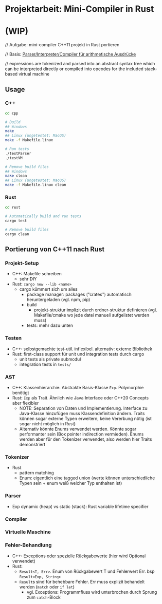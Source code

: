 <!-- LTeX: language=de-DE -->

Projektarbeit: Mini-Compiler in Rust
====================================

# (WIP)

// Aufgabe: mini-compiler C++11 projekt in Rust portieren

// Basis: [Parser/Interpreter/Compiler für arithmetische Ausdrücke](https://sulzmann.github.io/SoftwareProjekt/schein-neu.html#(5))

// expressions are tokenized and parsed into an abstract syntax tree which can be interpreted directly or compiled into opcodes for the included stack-based virtual machine

Usage
-----

### C++
```bash
cd cpp

# Build
## Windows
make
## Linux (ungetestet: MacOS)
make -f Makefile.linux

# Run tests
./testParser
./testVM

# Remove build files
## Windows
make clean
## Linux (ungetestet: MacOS)
make -f Makefile.linux clean
```

### Rust
```bash
cd rust

# Automatically build and run tests
cargo test

# Remove build files
cargo clean
```

Portierung von C++11 nach Rust
------------------------------

### Projekt-Setup
- C++: Makefile schreiben
    - sehr DIY
- Rust: `cargo new --lib <name>`
    - cargo kümmert sich um alles
        - package manager: packages ("crates") automatisch heruntergeladen (vgl. npm, pip)
        - build
            - projekt-struktur implizit durch ordner-struktur definieren (vgl. Makefile/cmake wo jede datei manuell aufgelistet werden muss)
        - tests: mehr dazu unten

### Testen
- C++: selbstgemachte test-util. inflexibel. alternativ: externe Bibliothek
- Rust: first-class support für unit und integration tests durch cargo
    - unit tests als private submodul
    - integration tests in `tests/`

### AST
- C++: Klassenhierarchie. Abstrakte Basis-Klasse `Exp`. Polymorphie benötigt
- Rust: `Exp` als Trait. Ähnlich wie Java Interface oder C++20 Concepts aber flexibler
    - NOTE: Separation von Daten und Implementierung. Interface zu Java-Klasse hinzufügen muss Klassendefinition ändern. Traits können sogar externe Typen erweitern, keine Vererbung nötig (ist sogar nicht möglich in Rust)
    - Alternativ könnte Enums verwendet werden. Könnte sogar performanter sein (Box<dyn> pointer indirection vermieden). Enums werden aber für den Tokenizer verwendet, also werden hier Traits demonstriert

### Tokenizer
- Rust
    - pattern matching
    - Enum: eigentlich eine tagged union (werte können unterschiedliche Typen sein + enum weiß welcher Typ enthalten ist)

### Parser
- Exp dynamic (heap) vs static (stack): Rust variable lifetime specifier

### Compiler

### Virtuelle Maschine

### Fehler-Behandlung
- C++: Exceptions oder spezielle Rückgabewerte (hier wird Optional verwendet)
- Rust:
    - `Result<T, Err>`. Enum von Rückgabewert T und Fehlerwert Err. bsp `Result<Exp, String>`
    - `Result`s sind für behebbare Fehler. Err muss explizit behandelt werden (`match` oder `if let`)
        - vgl. Exceptions: Programmfluss wird unterbrochen durch Sprung zum `catch`-Block